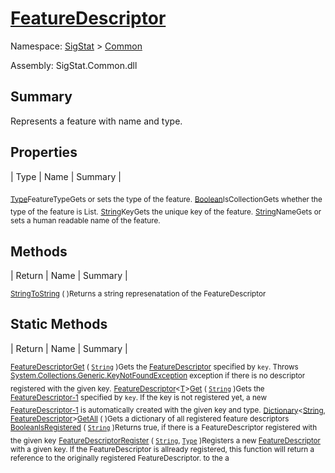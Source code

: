 # [FeatureDescriptor](./FeatureDescriptor.md)

Namespace: [SigStat]() > [Common](./README.md)

Assembly: SigStat.Common.dll

## Summary
Represents a feature with name and type.

## Properties

| Type | Name | Summary | 

<sub>[Type](https://docs.microsoft.com/en-us/dotnet/api/System.Type)</sub><sub>FeatureType</sub><sub>Gets or sets the type of the feature.</sub>
<sub>[Boolean](https://docs.microsoft.com/en-us/dotnet/api/System.Boolean)</sub><sub>IsCollection</sub><sub>Gets whether the type of the feature is List.</sub>
<sub>[String](https://docs.microsoft.com/en-us/dotnet/api/System.String)</sub><sub>Key</sub><sub>Gets the unique key of the feature.</sub>
<sub>[String](https://docs.microsoft.com/en-us/dotnet/api/System.String)</sub><sub>Name</sub><sub>Gets or sets a human readable name of the feature.</sub>


## Methods

| Return | Name | Summary | 

<sub>[String](https://docs.microsoft.com/en-us/dotnet/api/System.String)</sub><sub>[ToString](./Methods/FeatureDescriptor-100663418.md) (  )</sub><sub>Returns a string represenatation of the FeatureDescriptor</sub>


## Static Methods

| Return | Name | Summary | 

<sub>[FeatureDescriptor](./FeatureDescriptor.md)</sub><sub>[Get](./Methods/FeatureDescriptor-100663415.md) ( [`String`](https://docs.microsoft.com/en-us/dotnet/api/System.String) )</sub><sub>Gets the [FeatureDescriptor](https://github.com/hargitomi97/sigstat/blob/master/docs/md/SigStat/Common/FeatureDescriptor.md) specified by `key`.  Throws [System.Collections.Generic.KeyNotFoundException](https://docs.microsoft.com/en-us/dotnet/api/System.Collections.Generic.KeyNotFoundException) exception if there is no descriptor registered with the given key.</sub>
<sub>[FeatureDescriptor](./FeatureDescriptor-1.md)\<[T](./FeatureDescriptor.md)></sub><sub>[Get](./Methods/FeatureDescriptor-100663417.md) ( [`String`](https://docs.microsoft.com/en-us/dotnet/api/System.String) )</sub><sub>Gets the [FeatureDescriptor-1](https://github.com/hargitomi97/sigstat/blob/master/docs/md/SigStat/Common/FeatureDescriptor-1.md) specified by `key`.  If the key is not registered yet, a new [FeatureDescriptor-1](https://github.com/hargitomi97/sigstat/blob/master/docs/md/SigStat/Common/FeatureDescriptor-1.md) is automatically created with the given key and type.</sub>
<sub>[Dictionary](https://docs.microsoft.com/en-us/dotnet/api/System.Collections.Generic.Dictionary-2)\<[String](https://docs.microsoft.com/en-us/dotnet/api/System.String), [FeatureDescriptor](./FeatureDescriptor.md)></sub><sub>[GetAll](./Methods/FeatureDescriptor-100663416.md) (  )</sub><sub>Gets a dictionary of all registered feature descriptors</sub>
<sub>[Boolean](https://docs.microsoft.com/en-us/dotnet/api/System.Boolean)</sub><sub>[IsRegistered](./Methods/FeatureDescriptor-100663413.md) ( [`String`](https://docs.microsoft.com/en-us/dotnet/api/System.String) )</sub><sub>Returns true, if there is a FeatureDescriptor registered with the given key</sub>
<sub>[FeatureDescriptor](./FeatureDescriptor.md)</sub><sub>[Register](./Methods/FeatureDescriptor-100663414.md) ( [`String`](https://docs.microsoft.com/en-us/dotnet/api/System.String), [`Type`](https://docs.microsoft.com/en-us/dotnet/api/System.Type) )</sub><sub>Registers a new [FeatureDescriptor](https://github.com/hargitomi97/sigstat/blob/master/docs/md/SigStat/Common/FeatureDescriptor.md) with a given key.  If the FeatureDescriptor is allready registered, this function will  return a reference to the originally registered FeatureDescriptor.  to the a</sub>


